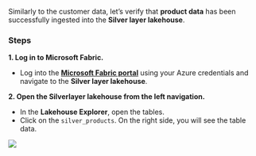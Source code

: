 Similarly to the customer data, let’s verify that **product data** has been successfully ingested into the **Silver layer lakehouse**.

### Steps

**1. Log in to Microsoft Fabric.**

- Log into the **[Microsoft Fabric portal](https://fabric.microsoft.com/)** using your Azure credentials and navigate to the **Silver layer lakehouse**.

**2. Open the Silverlayer lakehouse from the left navigation.**

- In the **Lakehouse Explorer**, open the tables.
- Click on the `silver_products`. On the right side, you will see the table data.

[![](https://media.licdn.com/dms/image/v2/D4E0DAQESx4T6drvSqg/learning-article-inline-scale_500_1000/learning-article-inline-scale_500_1000/0/1732564420146?e=1753772400&v=beta&t=VxcxJOJNzmBTdB2ry66UjDovX_fTKsjjxoigqh2q6GQ)](https://media.licdn.com/dms/image/v2/D4E0DAQESx4T6drvSqg/learning-article-inline-scale_500_1000/learning-article-inline-scale_500_1000/0/1732564420146?e=1753772400&v=beta&t=VxcxJOJNzmBTdB2ry66UjDovX_fTKsjjxoigqh2q6GQ)